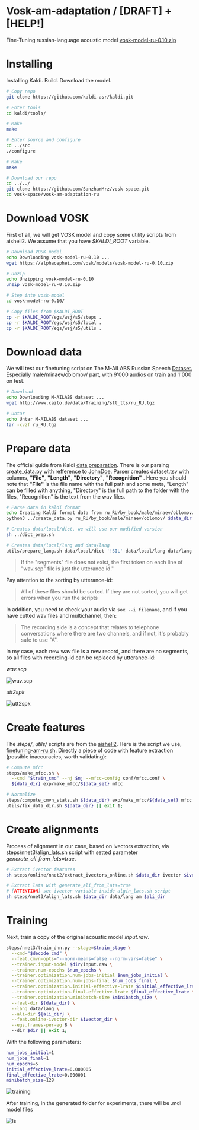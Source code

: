 # Vosk-am-adaptation / [DRAFT] + [HELP!]

Fine-Tuning russian-language acoustic model [vosk-model-ru-0.10.zip](https://alphacephei.com/vosk/models/vosk-model-ru-0.10.zip)
# Installing
Installing Kaldi. Build. Download the model.
```bash
# Copy repo
git clone https://github.com/kaldi-asr/kaldi.git

# Enter tools
cd kaldi/tools/ 

# Make
make 

# Enter source and configure
cd ../src
./configure

# Make
make

# Download our repo
cd ../../
git clone https://github.com/SanzharMrz/vosk-space.git
cd vosk-space/vosk-am-adaptation-ru
```

# Download VOSK
First of all, we will get VOSK model and copy some utility scripts from aishell2. We assume that you have _$KALDI_ROOT_ variable.

```bash
# Download VOSK model
echo Downloading vosk-model-ru-0.10 ...
wget https://alphacephei.com/vosk/models/vosk-model-ru-0.10.zip

# Unzip
echo Unzipping vosk-model-ru-0.10
unzip vosk-model-ru-0.10.zip 

# Step into vosk-model
cd vosk-model-ru-0.10/

# Copy files from $KALDI_ROOT
cp -r $KALDI_ROOT/egs/wsj/s5/steps .
cp -r $KALDI_ROOT/egs/wsj/s5/local .
cp -r $KALDI_ROOT/egs/wsj/s5/utils .
```

# Download data
We will test our finetuning script on The M-AILABS Russian Speech [Dataset.](https://www.caito.de/2019/01/the-m-ailabs-speech-dataset/) Especially male/minaev/oblomov/ part, with 9'000 audios on train and 1'000 on test.

```bash
# Download
echo Downloading M-AILABS dataset ...
wget http://www.caito.de/data/Training/stt_tts/ru_RU.tgz

# Untar
echo Untar M-AILABS dataset ...
tar -xvzf ru_RU.tgz
```

# Prepare data
The official guide from Kaldi [data preparation](https://kaldi-asr.org/doc/data_prep.html). There is our parsing [create_data.py](create_data.py) with refference to [JohnDoe](https://github.com/JohnDoe02/kaldi/blob/private/egs/rm/s5/local/prepare_data.py). Parser creates dataset.tsv with columns,  __"File"__, __"Length"__, __"Directory"__, __"Recognition"__ .  Here you should note that __"File"__ is the file name with the full path and some meta, "Length" can be filled with anything, "Directory" is the full path to the folder with the files, "Recognition" is the text from the wav files.

```bash
# Parse data in kaldi format
echo Creating Kaldi format data from ru_RU/by_book/male/minaev/oblomov/ ...
python3 ../create_data.py ru_RU/by_book/male/minaev/oblomov/ $data_dir $test_dir

# Creates data/local/dict, we will use our modified version
sh ../dict_prep.sh

# Creates data/local/lang and data/lang
utils/prepare_lang.sh data/local/dict '!SIL' data/local/lang data/lang || exit 1;
```

> If the "segments" file does not exist, the first token on each line of "wav.scp" file is just the utterance id."

Pay attention to the sorting by utterance-id:

> All of these files should be sorted. If they are not sorted, you will get errors when you run the scripts

In addition, you need to check your audio via `sox --i filename`, and if you have cutted wav files and  multichannel, then: 

> The recording side is a concept that relates to telephone conversations where there are two channels, and if not, it's probably safe to use "A". 

In my case, each new wav file is a new record, and there are no segments, so all files with recording-id can be replaced by utterance-id:

*wav.scp*
                                       
![wav.scp](https://user-images.githubusercontent.com/48170101/117793265-e0586180-b26d-11eb-96d3-4614ed6c66c7.png)

*utt2spk*

![utt2spk](https://user-images.githubusercontent.com/48170101/117793486-17c70e00-b26e-11eb-8104-9f13f35ca259.png)

# Create features
The _steps/_, _utils/_ scripts are from the [aishell2](https://github.com/kaldi-asr/kaldi/tree/master/egs/aishell2/s5).
Here is the script we use, [finetuning-am-ru.sh](finetuning-am-ru.sh). Directly a piece of code with feature extraction (possible inaccuracies, worth validating):

```bash
# Compute mfcc
steps/make_mfcc.sh \
  --cmd "$train_cmd" --nj $nj --mfcc-config conf/mfcc.conf \
  ${data_dir} exp/make_mfcc/${data_set} mfcc

# Normalize 
steps/compute_cmvn_stats.sh ${data_dir} exp/make_mfcc/${data_set} mfcc
utils/fix_data_dir.sh ${data_dir} || exit 1;
```

# Create alignments
Process of alignment in our case, based on ivectors extraction, via steps/nnet3/align_lats.sh script with setted parameter _generate_ali_from_lats=true_.

```bash
# Extract ivector features
sh steps/online/nnet2/extract_ivectors_online.sh $data_dir ivector $ivector_dir

# Extract lats with generate_ali_from_lats=true
# [ATTENTION] set ivector variable inside algin_lats.sh script
sh steps/nnet3/align_lats.sh $data_dir data/lang am $ali_dir  
```

# Training
Next, train a copy of the original acoustic model _input.raw_.

```bash
steps/nnet3/train_dnn.py --stage=$train_stage \
  --cmd="$decode_cmd" \
  --feat.cmvn-opts="--norm-means=false --norm-vars=false" \
  --trainer.input-model $dir/input.raw \
  --trainer.num-epochs $num_epochs \
  --trainer.optimization.num-jobs-initial $num_jobs_initial \
  --trainer.optimization.num-jobs-final $num_jobs_final \
  --trainer.optimization.initial-effective-lrate $initial_effective_lrate \
  --trainer.optimization.final-effective-lrate $final_effective_lrate \
  --trainer.optimization.minibatch-size $minibatch_size \
  --feat-dir ${data_dir} \
  --lang data/lang \
  --ali-dir ${ali_dir} \
  --feat.online-ivector-dir $ivector_dir \
  --egs.frames-per-eg 8 \ 
  --dir $dir || exit 1;
```

With the following parameters:
```bash
num_jobs_initial=1
num_jobs_final=1
num_epochs=5
initial_effective_lrate=0.000005
final_effective_lrate=0.000001
minibatch_size=128
```
![training](https://user-images.githubusercontent.com/48170101/117966891-43b5c280-b346-11eb-8cd4-3420b72852e9.png)

After training, in the generated folder for experiments, there will be .mdl model files

![ls](https://user-images.githubusercontent.com/48170101/117951384-ef0a4b80-b335-11eb-9f4e-2d2f9883432f.png)
